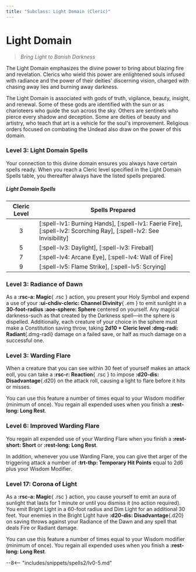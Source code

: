 ```yaml
---
title: "Subclass: Light Domain (Cleric)"
---
```


<p style="display:none">
Bring Light to Banish Darkness
</p>

# Light Domain

> *Bring Light to Banish Darkness*

The Light Domain emphasizes the divine power to bring about blazing fire and revelation. Clerics who wield this power are enlightened souls infused with radiance and the power of their deities' discerning vision, charged with chasing away lies and burning away darkness.

The Light Domain is associated with gods of truth, vigilance, beauty, insight, and renewal. Some of these gods are identified with the sun or as charioteers who guide the sun across the sky. Others are sentinels who pierce every shadow and deception. Some are deities of beauty and artistry, who teach that art is a vehicle for the soul's improvement. Religious orders focused on combating the Undead also draw on the power of this domain.

### Level 3: Light Domain Spells

Your connection to this divine domain ensures you always have certain spells ready. When you reach a Cleric level specified in the Light Domain Spells table, you thereafter always have the listed spells prepared. 

##### Light Domain Spells

| Cleric Level | Spells Prepared |
|:-:|---|
| 3 | [:spell-lv1: Burning Hands], [:spell-lv1: Faerie Fire], [:spell-lv2: Scorching Ray], [:spell-lv2: See Invisibility] |
| 5 | [:spell-lv3: Daylight], [:spell-lv3: Fireball] |
| 7 | [:spell-lv4: Arcane Eye], [:spell-lv4: Wall of Fire] |
| 9 | [:spell-lv5: Flame Strike], [:spell-lv5: Scrying] |


### Level 3: Radiance of Dawn

As a **:rsc-a: Magic**{ .rsc } action, you present your Holy Symbol and expend a use of your **:ui-chdiv-cleric: Channel Divinity**{ .em } to emit sunlight in a **30-foot-radius :aoe-sphere: Sphere** centered on yourself. Any magical darkness-such as that created by the Darkness spell—in the sphere is dispelled. Additionally, each creature of your choice in the sphere must make a Constitution saving throw, taking **2d10 + Cleric level :dmg-radi: Radiant**{.dmg-radi} damage on a failed save, or half as much damage on a successful one.

### Level 3: Warding Flare

When a creature that you can see within 30 feet of yourself makes an attack eoll, you can take a **:rsc-r: Reaction**{ .rsc } to impose **:d20-dis: Disadvantage**{.d20} on the attack roll, causing a light to flare before it hits or misses.

You can use this feature a number of times equal to your Wisdom modifier (minimum of once). You regain all expended uses when you finish a **:rest-long: Long Rest**.

### Level 6: Improved Warding Flare

You regain all expended use of your Warding Flare when you finish a **:rest-short: Short** or **:rest-long: Long Rest**.

In addition, whenever you use Warding Flare, you can give thet arger of the triggering attack a number of **:trt-thp: Temporary Hit Points** equal to 2d6 plus your Wisdom Modifier.

### Level 17: Corona of Light

As a **:rsc-a: Magic**{ .rsc } action, you cause yourself to emit an aura of sunlight that lasts for 1 minute or until you dismiss it (no action required). You emit Bright Light in a 60-foot radius and Dim Light for an additional 30 feet. Your enemies in the Bright Light have **:d20-dis: Disadvantage**{.d20} on saving throws against your Radiance of the Dawn and any spell that deals Fire or Radiant damage.

You can use this feature a number of times equal to your Wisdom modifier (minimum of once). You regain all expended uses when you finish a **:rest-long: Long Rest**.

--8<-- "includes/snippets/spells2/lv0-5.md"
